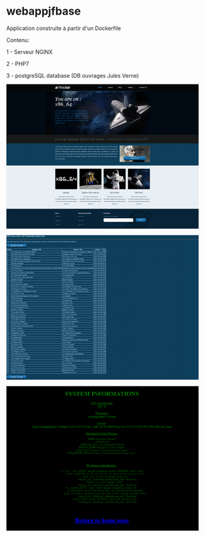 # webappjfbase

Application construite à partir d'un Dockerfile


Contenu:

1 - Serveur NGINX

2 - PHP7

3 - postgreSQL database (DB ouvrages Jules Verne)

![index](./readme/01-index.png)

![dblist](./readme/02-dblist.png)

![container-infos](./readme/03-container-infos.png)
